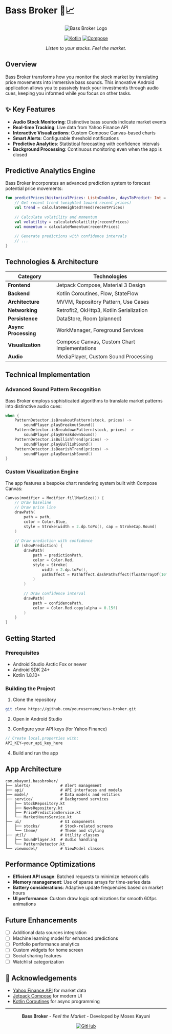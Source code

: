 # Bass Broker 🎵📈

<div align="center">
  
  ![Bass Broker Logo](app/src/main/res/mipmap-xxxhdpi/ic_launcher.png)
  
  [![Kotlin](https://img.shields.io/badge/Kotlin-1.8.10-blue.svg)](https://kotlinlang.org)
  [![Compose](https://img.shields.io/badge/Jetpack%20Compose-Latest-green.svg)](https://developer.android.com/jetpack/compose)
  
  *Listen to your stocks. Feel the market.*
</div>

## Overview

Bass Broker transforms how you monitor the stock market by translating price movements into immersive bass sounds. This innovative Android application allows you to passively track your investments through audio cues, keeping you informed while you focus on other tasks.

## ✨ Key Features

- **Audio Stock Monitoring**: Distinctive bass sounds indicate market events
- **Real-time Tracking**: Live data from Yahoo Finance API
- **Interactive Visualizations**: Custom Compose Canvas-based charts
- **Smart Alerts**: Configurable threshold notifications
- **Predictive Analytics**: Statistical forecasting with confidence intervals
- **Background Processing**: Continuous monitoring even when the app is closed

##  Predictive Analytics Engine

Bass Broker incorporates an advanced prediction system to forecast potential price movements:

```kotlin
fun predictPrices(historicalPrices: List<Double>, daysToPredict: Int = 5): PredictionResult {
    // Get recent trend (weighted toward recent prices)
    val trend = calculateWeightedTrend(recentPrices)
    
    // Calculate volatility and momentum
    val volatility = calculateVolatility(recentPrices)
    val momentum = calculateMomentum(recentPrices)
    
    // Generate predictions with confidence intervals
    // ...
}
```

## Technologies & Architecture

| Category | Technologies |
|----------|--------------|
| **Frontend** | Jetpack Compose, Material 3 Design |
| **Backend** | Kotlin Coroutines, Flow, StateFlow |
| **Architecture** | MVVM, Repository Pattern, Use Cases |
| **Networking** | Retrofit2, OkHttp3, Kotlin Serialization |
| **Persistence** | DataStore, Room (planned) |
| **Async Processing** | WorkManager, Foreground Services |
| **Visualization** | Compose Canvas, Custom Chart Implementations |
| **Audio** | MediaPlayer, Custom Sound Processing |

## Technical Implementation

### Advanced Sound Pattern Recognition

Bass Broker employs sophisticated algorithms to translate market patterns into distinctive audio cues:

```kotlin
when {
    PatternDetector.isBreakoutPattern(stock, prices) -> 
        soundPlayer.playBreakoutSound()
    PatternDetector.isBreakdownPattern(stock, prices) -> 
        soundPlayer.playBreakdownSound()
    PatternDetector.isBullishTrend(prices) -> 
        soundPlayer.playBullishSound()
    PatternDetector.isBearishTrend(prices) -> 
        soundPlayer.playBearishSound()
}
```

### Custom Visualization Engine

The app features a bespoke chart rendering system built with Compose Canvas:

```kotlin
Canvas(modifier = Modifier.fillMaxSize()) {
    // Draw baseline
    // Draw price line
    drawPath(
        path = path,
        color = Color.Blue,
        style = Stroke(width = 2.dp.toPx(), cap = StrokeCap.Round)
    )
    
    // Draw prediction with confidence
    if (showPrediction) {
        drawPath(
            path = predictionPath,
            color = Color.Red,
            style = Stroke(
                width = 2.dp.toPx(),
                pathEffect = PathEffect.dashPathEffect(floatArrayOf(10f, 5f))
            )
        )
        
        // Draw confidence interval
        drawPath(
            path = confidencePath,
            color = Color.Red.copy(alpha = 0.15f)
        )
    }
}
```

## Getting Started

### Prerequisites

- Android Studio Arctic Fox or newer
- Android SDK 24+
- Kotlin 1.8.10+

### Building the Project

1. Clone the repository
```bash
git clone https://github.com/yourusername/bass-broker.git
```

2. Open in Android Studio

3. Configure your API keys (for Yahoo Finance)
```kotlin
// Create local.properties with:
API_KEY=your_api_key_here
```

4. Build and run the app

##  App Architecture

```
com.mkayuni.bassbroker/
├── alerts/             # Alert management
├── api/                # API interfaces and models
├── model/              # Data models and entities
├── service/            # Background services
│   ├── StockRepository.kt
│   ├── NewsRepository.kt
│   ├── PricePredictionService.kt
│   └── MarketHoursService.kt
├── ui/                 # UI components
│   ├── stocks/         # Stock-related screens
│   └── theme/          # Theme and styling
├── util/               # Utility classes
│   ├── SoundPlayer.kt  # Audio handling
│   └── PatternDetector.kt
└── viewmodel/          # ViewModel classes
```

## Performance Optimizations

- **Efficient API usage**: Batched requests to minimize network calls
- **Memory management**: Use of sparse arrays for time-series data
- **Battery considerations**: Adaptive update frequencies based on market hours
- **UI performance**: Custom draw logic optimizations for smooth 60fps animations

## Future Enhancements

- [ ] Additional data sources integration
- [ ] Machine learning model for enhanced predictions
- [ ] Portfolio performance analytics
- [ ] Custom widgets for home screen
- [ ] Social sharing features
- [ ] Watchlist categorization

## 🙏 Acknowledgements

- [Yahoo Finance API](https://www.yahoofinanceapi.com/) for market data
- [Jetpack Compose](https://developer.android.com/jetpack/compose) for modern UI
- [Kotlin Coroutines](https://kotlinlang.org/docs/coroutines-overview.html) for async programming

---

<div align="center">
  
  **Bass Broker** - *Feel the Market* - Developed by Moses Kayuni
  
  [![GitHub](https://img.shields.io/badge/GitHub-mkayuni-blue?logo=github)](https://github.com/mkayuni)
  
</div>
